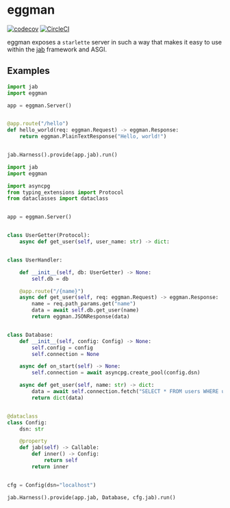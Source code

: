 # eggman
[![codecov](https://codecov.io/gh/stntngo/eggman/branch/master/graph/badge.svg)](https://codecov.io/gh/stntngo/eggman) [![CircleCI](https://circleci.com/gh/stntngo/eggman/tree/master.svg?style=svg)](https://circleci.com/gh/stntngo/eggman/tree/master)

eggman exposes a `starlette` server in such a way that makes it easy to use within the [jab](https://github.com/stntngo/jab) framework and ASGI.

## Examples

```python
import jab
import eggman

app = eggman.Server()


@app.route("/hello")
def hello_world(req: eggman.Request) -> eggman.Response:
    return eggman.PlainTextResponse("Hello, world!")


jab.Harness().provide(app.jab).run()
```

```python
import jab
import eggman

import asyncpg
from typing_extensions import Protocol
from dataclasses import dataclass


app = eggman.Server()


class UserGetter(Protocol):
    async def get_user(self, user_name: str) -> dict:


class UserHandler:

    def __init__(self, db: UserGetter) -> None:
        self.db = db

    @app.route("/{name}")
    async def get_user(self, req: eggman.Request) -> eggman.Response:
    	name = req.path_params.get("name")
        data = await self.db.get_user(name)
        return eggman.JSONResponse(data)


class Database:
    def __init__(self, config: Config) -> None:
        self.config = config
        self.connection = None

    async def on_start(self) -> None:
        self.connection = await asyncpg.create_pool(config.dsn)

    async def get_user(self, name: str) -> dict:
        data = await self.connection.fetch("SELECT * FROM users WHERE user_name = $1", name)
        return dict(data)


@dataclass
class Config:
    dsn: str

    @property
    def jab(self) -> Callable:
        def inner() -> Config:
            return self
        return inner


cfg = Config(dsn="localhost")

jab.Harness().provide(app.jab, Database, cfg.jab).run()
```

